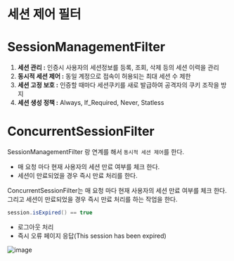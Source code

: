 세션 제어 필터
=================================================================
# SessionManagementFilter
1. **세션 관리 :** 인증시 사용자의 세션정보를 등록, 조회, 삭제 등의 세션 이력을 관리   
2. **동시적 세션 제어 :** 동일 계정으로 접속이 허용되는 최대 세션 수 제한
3. **세션 고정 보호 :** 인증할 때마다 세션쿠키를 새로 발급하여 공격자의 쿠키 조작을 방지 
4. **세션 생성 정책 :** Always, If_Required, Never, Statless  

# ConcurrentSessionFilter
SessionManagementFilter 랑 연계를 해서 `동시적 세션 제어`를 한다.     

* 매 요청 마다 현재 사용자의 세션 만료 여부를 체크 한다.   
* 세션이 만료되었을 경우 즉시 만료 처리를 한다.   

ConcurrentSessionFilter는 매 요청 마다 현재 사용자의 세션 만료 여부를 체크 한다.   
그리고 세션이 만료되었을 경우 즉시 만료 처리를 하는 작업을 한다.    
   
```java
session.isExpired() == true
```
* 로그아웃 처리  
* 즉시 오류 페이지 응답(This session has been expired)    

![image](https://user-images.githubusercontent.com/50267433/129360515-23bc5282-c15c-4381-89ec-9ed437566845.png)




